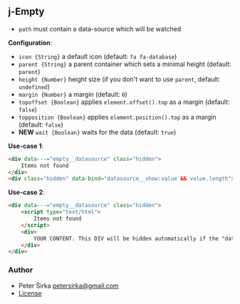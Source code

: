 ## j-Empty

- `path` must contain a data-source which will be watched

__Configuration__:

- `icon {String}` a default icon (default: `fa fa-database`)
- `parent {String}` a parent container which sets a minimal height (default: `parent`)
- `height {Number}` height size (if you don't want to use `parent`, default: `undefined`)
- `margin {Number}` a margin (default: `0`)
- `topoffset {Boolean}` applies `element.offset().top` as a margin (default: `false`)
- `topposition {Boolean}` applies `element.position().top` as a margin (default: `false`)
- __NEW__ `wait {Boolean}` waits for the data (default: `true`)

__Use-case 1__:

```html
<div data---="empty__datasource" class="hidden">
	Items not found
</div>
<div class="hidden" data-bind="datasource__show:value && value.length"></div>
```

__Use-case 2__:

```html
<div data---="empty__datasource" class="hidden">
	<script type="text/html">
		Items not found
	</script>
	<div>
		YOUR CONTENT. This DIV will be hidden automatically if the "datasource" is empty.
	</div>
</div>
```

### Author

- Peter Širka <petersirka@gmail.com>
- [License](https://www.totaljs.com/license/)